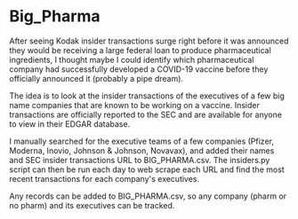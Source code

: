 # Big_Pharma

After seeing Kodak insider transactions surge right before it was announced they would be receiving a large federal loan to produce pharmaceutical ingredients, I thought maybe I could identify which pharmaceutical company had successfully developed a COVID-19 vaccine before they officially announced it (probably a pipe dream).

The idea is to look at the insider transactions of the executives of a few big name companies that are known to be working on a vaccine. Insider transactions are officially reported to the SEC and are available for anyone to view in their EDGAR database.

I manually searched for the executive teams of a few companies (Pfizer, Moderna, Inovio, Johnson & Johnson, Novavax), and added their names and SEC insider transactions URL to BIG_PHARMA.csv. The insiders.py script can then be run each day to web scrape each URL and find the most recent transactions for each company's executives.

Any records can be added to BIG_PHARMA.csv, so any company (pharm or no pharm) and its executives can be tracked.
